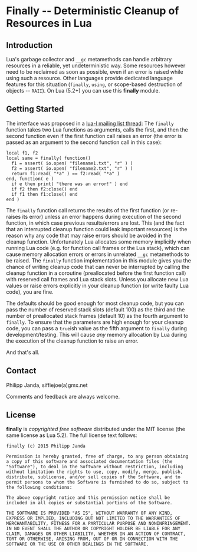 #        Finally -- Deterministic Cleanup of Resources in Lua        #

##                           Introduction                           ##

Lua's garbage collector and `__gc` metamethods can handle arbitrary
resources in a reliable, yet undeterministic way. Some resources
however need to be reclaimed as soon as possible, even if an error is
raised while using such a resource. Other languages provide dedicated
language features for this situation (`finally`, `using`, or
scope-based destruction of objects -- `RAII`). On Lua (5.2+) you can
use this **finally** module.


##                          Getting Started                         ##

The interface was proposed in a [lua-l mailing list thread][1]: The
`finally` function takes two Lua functions as arguments, calls the
first, and then the second function even if the first function call
raises an error (the error is passed as an argument to the second
function call in this case):

    local f1, f2
    local same = finally( function()
      f1 = assert( io.open( "filename1.txt", "r" ) )
      f2 = assert( io.open( "filename2.txt", "r" ) )
      return f1:read( "*a" ) == f2:read( "*a" )
    end, function( e )
      if e then print( "there was an error!" ) end
      if f2 then f2:close() end
      if f1 then f1:close() end
    end )

The `finally` function call returns the results of the first function
(or re-raises its error) unless an error happens during execution of
the second function, in which case previous results/errors are lost.
This (and the fact that an interrupted cleanup function could leak
important resources) is the reason why any code that may raise errors
should be avoided in the cleanup function. Unfortunately Lua allocates
some memory implicitly when running Lua code (e.g. for function call
frames or the Lua stack), which can cause memory allocation errors or
errors in unrelated `__gc` metamethods to be raised. The `finally`
function implementation in this module gives you the chance of writing
cleanup code that can never be interrupted by calling the cleanup
function in a coroutine (preallocated before the first function call)
with reserved call frames and Lua stack slots. Unless you allocate new
Lua values or raise errors explicitly in your cleanup function (or
write faulty Lua code), you are fine.

The defaults should be good enough for most cleanup code, but you can
pass the number of reserved stack slots (default 100) as the third and
the number of preallocated stack frames (default 10) as the fourth
argument to `finally`. To ensure that the parameters are high enough
for your cleanup code, you can pass a `true`ish value as the fifth
argument to `finally` during development/testing. This will cause
*any* memory allocation by Lua during the execution of the cleanup
function to raise an error.

And that's all.

  [1]:  http://lua-users.org/lists/lua-l/2015-11/msg00270.html
  [2]:  http://lua-users.org/lists/lua-l/2015-04/msg00423.html


##                              Contact                             ##

Philipp Janda, siffiejoe(a)gmx.net

Comments and feedback are always welcome.


##                              License                             ##

**finally** is *copyrighted free software* distributed under the MIT
license (the same license as Lua 5.2). The full license text follows:

    finally (c) 2015 Philipp Janda

    Permission is hereby granted, free of charge, to any person obtaining
    a copy of this software and associated documentation files (the
    "Software"), to deal in the Software without restriction, including
    without limitation the rights to use, copy, modify, merge, publish,
    distribute, sublicense, and/or sell copies of the Software, and to
    permit persons to whom the Software is furnished to do so, subject to
    the following conditions:

    The above copyright notice and this permission notice shall be
    included in all copies or substantial portions of the Software.

    THE SOFTWARE IS PROVIDED "AS IS", WITHOUT WARRANTY OF ANY KIND,
    EXPRESS OR IMPLIED, INCLUDING BUT NOT LIMITED TO THE WARRANTIES OF
    MERCHANTABILITY, FITNESS FOR A PARTICULAR PURPOSE AND NONINFRINGEMENT.
    IN NO EVENT SHALL THE AUTHOR OR COPYRIGHT HOLDER BE LIABLE FOR ANY
    CLAIM, DAMAGES OR OTHER LIABILITY, WHETHER IN AN ACTION OF CONTRACT,
    TORT OR OTHERWISE, ARISING FROM, OUT OF OR IN CONNECTION WITH THE
    SOFTWARE OR THE USE OR OTHER DEALINGS IN THE SOFTWARE.

